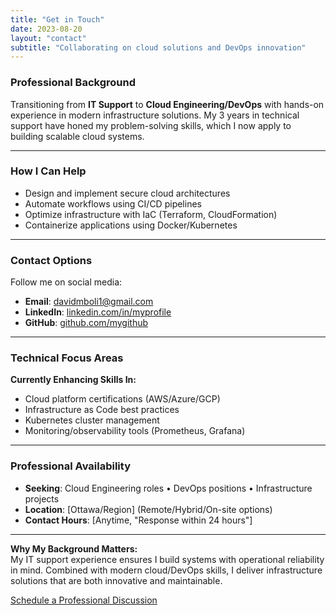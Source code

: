 ```yaml
---
title: "Get in Touch"
date: 2023-08-20
layout: "contact"
subtitle: "Collaborating on cloud solutions and DevOps innovation"
---
```


### Professional Background

Transitioning from **IT Support** to **Cloud Engineering/DevOps** with hands-on experience in modern infrastructure solutions. My 3 years in technical support have honed my problem-solving skills, which I now apply to building scalable cloud systems.

---

### How I Can Help
- Design and implement secure cloud architectures
- Automate workflows using CI/CD pipelines
- Optimize infrastructure with IaC (Terraform, CloudFormation)
- Containerize applications using Docker/Kubernetes

---

### Contact Options

Follow me on social media:
- **Email**: [davidmboli1@gmail.com](mailto:davidmboli1@gmail.com)   
- **LinkedIn**: [linkedin.com/in/myprofile](https://www.linkedin.com/in/david-mboli-idie-38b974209/)  
- **GitHub**: [github.com/mygithub](https://github.com/kingdave4) 

---

### Technical Focus Areas
**Currently Enhancing Skills In:**
- Cloud platform certifications (AWS/Azure/GCP)
- Infrastructure as Code best practices
- Kubernetes cluster management
- Monitoring/observability tools (Prometheus, Grafana)

---

### Professional Availability
- **Seeking**: Cloud Engineering roles • DevOps positions • Infrastructure projects
- **Location**: [Ottawa/Region] (Remote/Hybrid/On-site options)
- **Contact Hours**: [Anytime, "Response within 24 hours"]

---

**Why My Background Matters:**  
My IT support experience ensures I build systems with operational reliability in mind. Combined with modern cloud/DevOps skills, I deliver infrastructure solutions that are both innovative and maintainable.

[Schedule a Professional Discussion](https://calendly.com/yourlink)  